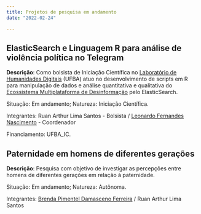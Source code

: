 ```yaml
---
title: Projetos de pesquisa em andamento
date: "2022-02-24"

---
```


## ElasticSearch e Linguagem R para análise de violência política no Telegram

**Descrição**: Como bolsista de Iniciação Científica no [Laboratório de Humanidades Digitais](https://www.google.com/url?sa=t&source=web&rct=j&opi=89978449&url=https://www.labhd.ufba.br/&ved=2ahUKEwiYtIS7vuiGAxWwlJUCHV1eC8kQFnoECAcQAQ&usg=AOvVaw2nQk5YH_WgD74kk0T291Gc) (UFBA) atuo no desenvolvimento de scripts em R para manipulação de dados e análise quantitativa e qualitativa do [Ecossistema Multiplataforma de Desinformação](https://revista.internetlab.org.br/publicos-refratados-grupos-de-extrema-direita-brasileiros-na-plataforma-telegram/) pelo ElasticSearch.

Situação: Em andamento; Natureza: Iniciação Científica.

Integrantes: Ruan Arthur Lima Santos - Bolsista / [Leonardo Fernandes Nascimento](http://lattes.cnpq.br/7141811368487014) - Coordenador

Financiamento: UFBA_IC.

## Paternidade em homens de diferentes gerações

**Descrição**: Pesquisa com objetivo de investigar as percepções entre homens de diferentes gerações em relação à paternidade.

Situação: Em andamento; Natureza: Autônoma.

Integrantes: [Brenda Pimentel Damasceno Ferreira](http://lattes.cnpq.br/3253078924254008) / Ruan Arthur Lima Santos